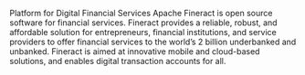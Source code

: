 Platform for Digital Financial Services
Apache Fineract is open source software for financial services.
Fineract provides a reliable, robust, and affordable solution for entrepreneurs, financial institutions,
and service providers to offer financial services to the world’s 2 billion underbanked and unbanked. 
Fineract is aimed at innovative mobile and cloud-based solutions, and enables digital transaction accounts for all.
